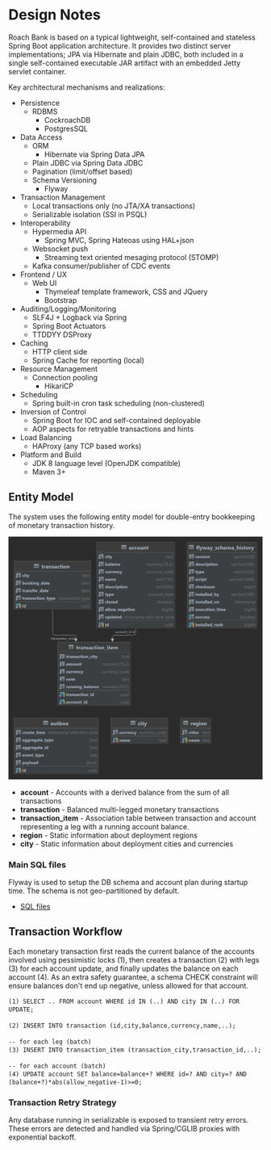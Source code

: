 # Design Notes

Roach Bank is based on a typical lightweight, self-contained and stateless Spring Boot application architecture. 
It provides two distinct server implementations; JPA via Hibernate and plain JDBC, both included in a single
self-contained executable JAR artifact with an embedded Jetty servlet container. 

Key architectural mechanisms and realizations:

- Persistence
   - RDBMS 
       - CockroachDB
       - PostgresSQL
-  Data Access
    - ORM
       - Hibernate via Spring Data JPA
    - Plain JDBC via Spring Data JDBC
    - Pagination (limit/offset based)
    - Schema Versioning
        - Flyway
- Transaction Management
    - Local transactions only (no JTA/XA transactions)
    - Serializable isolation (SSI in PSQL)
- Interoperability
    - Hypermedia API
        - Spring MVC, Spring Hateoas using HAL+json
    - Websocket push 
        - Streaming text oriented mesaging protocol (STOMP)
    - Kafka consumer/publisher of CDC events 
- Frontend / UX
    - Web UI
        - Thymeleaf template framework, CSS and JQuery
        - Bootstrap    
- Auditing/Logging/Monitoring
    - SLF4J + Logback via Spring                   
    - Spring Boot Actuators
    - TTDDYY DSProxy
- Caching
    - HTTP client side
    - Spring Cache for reporting (local)
- Resource Management
    - Connection pooling
        - HikariCP 
- Scheduling
    - Spring built-in cron task scheduling (non-clustered)
- Inversion of Control       
    - Spring Boot for IOC and self-contained deployable
    - AOP aspects for retryable transactions and hints
- Load Balancing
    - HAProxy (any TCP based works)
- Platform and Build
    - JDK 8 language level (OpenJDK compatible)
    - Maven 3+

## Entity Model

The system uses the following entity model for double-entry bookkeeping of monetary transaction history. 

![schema](diagram_schema.png)

- **account**  - Accounts with a derived balance from the sum of all transactions
- **transaction**  - Balanced multi-legged monetary transactions
- **transaction_item** - Association table between transaction and account representing a leg with a running account balance.
- **region**  - Static information about deployment regions
- **city**  - Static information about deployment cities and currencies

### Main SQL files

Flyway is used to setup the DB schema and account plan during startup time. The schema is not geo-partitioned 
by default.

- [SQL files](../bank-server/src/main/resources/db) 

## Transaction Workflow

Each monetary transaction first reads the current balance of the accounts involved using pessimistic locks (1), 
then creates a transaction (2) with legs (3) for each account update, and finally updates the balance on each 
account (4). As an extra safety guarantee, a schema CHECK constraint will ensure balances don't end up negative, 
unless allowed for that account.

    (1) SELECT .. FROM account WHERE id IN (..) AND city IN (..) FOR UPDATE;
    
    (2) INSERT INTO transaction (id,city,balance,currency,name,..);
    
    -- for each leg (batch)
    (3) INSERT INTO transaction_item (transaction_city,transaction_id,..);
    
    -- for each account (batch)
    (4) UPDATE account SET balance=balance+? WHERE id=? AND city=? AND (balance+?)*abs(allow_negative-1)>=0;

### Transaction Retry Strategy

Any database running in serializable is exposed to transient retry errors. These errors are detected
and handled via Spring/CGLIB proxies with exponential backoff. 
